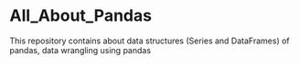 # All_About_Pandas
This repository contains about data structures (Series and DataFrames) of pandas, data wrangling using pandas
